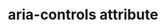 ---
{
  "title": "aria-controls attribute",
  "description": "Identifies the element (or elements) whose contents or presence are controlled by the current element. See related aria-owns.",
  "category": "aria",
  "keywords": [
    "aria-controls attribute"
  ],
  "last_test_date": "2020-11-09",
  "test_results_url": "https://a11ysupport.io/tech/aria/aria-controls_attribute",
  "stats": {
    "jaws": {
      "chrome": {
        "80": "y",
        "86": "y"
      },
      "ie": {
        "11": "y"
      },
      "firefox": {
        "74": "y",
        "82": "y"
      },
      "edge": {
        "86": null
      }
    },
    "narrator": {
      "edge": {
        "44": "n",
        "86": "n",
        "44.17763": "n"
      }
    },
    "nvda": {
      "chrome": {
        "73": "n",
        "80": "n",
        "86": "n"
      },
      "firefox": {
        "66": "n",
        "74": "n",
        "82": "n"
      },
      "ie": {
        "11": null
      },
      "edge": {
        "44.17763": null
      }
    },
    "talkback": {
      "and_chr": {
        "75": "n",
        "80": "n",
        "86": "n"
      }
    },
    "vo_ios": {
      "ios_saf": {
        "14.2": "n",
        "13.4": "n",
        "12.2": "n"
      }
    },
    "vo_macos": {
      "safari": {
        "14.0": "n",
        "13.1": "n",
        "12.1": "n"
      }
    },
    "orca": {
      "firefox": {
        "69": "n",
        "74": "n",
        "82": "n"
      }
    },
    "dragon_win": {
      "chrome": {
        "80": "y",
        "87": "y"
      }
    },
    "va_and": {
      "and_chr": {
        "80": "y",
        "87": "y"
      }
    },
    "vc_macos": {
      "safari": {
        "14.0.1": "y",
        "13.0.5": "y"
      }
    },
    "vc_ios": {
      "ios_saf": {
        "14.2": "y",
        "13.3.1": "y"
      }
    },
    "wsr": {
      "chrome": {
        "80": "y",
        "87": "y"
      }
    }
  },
  "links": {
    "ARIA spec for aria-controls": "https://www.w3.org/TR/wai-aria-1.1/#aria-controls"
  }
}
---